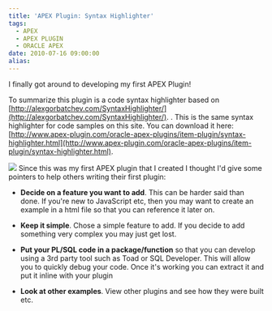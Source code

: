 ```yaml
---
title: 'APEX Plugin: Syntax Highlighter'
tags:
  - APEX
  - APEX PLUGIN
  - ORACLE APEX
date: 2010-07-16 09:00:00
alias:
---
```


I finally got around to developing my first APEX Plugin! 

To summarize this plugin is a code syntax highlighter based on [http://alexgorbatchev.com/SyntaxHighlighter/](http://alexgorbatchev.com/SyntaxHighlighter/).
. This is the same syntax highlighter for code samples on this site. You can download it here: [http://www.apex-plugin.com/oracle-apex-plugins/item-plugin/syntax-highlighter.html](http://www.apex-plugin.com/oracle-apex-plugins/item-plugin/syntax-highlighter.html). 

[![](http://2.bp.blogspot.com/_33EF80fk9sM/TD_pP31RMWI/AAAAAAAADxo/kWU0d3xwmzw/s400/syntax_highlighter.jpg)](http://2.bp.blogspot.com/_33EF80fk9sM/TD_pP31RMWI/AAAAAAAADxo/kWU0d3xwmzw/s1600/syntax_highlighter.jpg)
Since this was my first APEX plugin that I created I thought I'd give some pointers to help others writing their first plugin:

- <span style="font-weight:bold;">Decide on a feature you want to add</span>. This can be harder said than done. If you're new to JavaScript etc, then you may want to create an example in a html file so that you can reference it later on.

- <span style="font-weight:bold;">Keep it simple</span>. Chose a simple feature to add. If you decide to add something very complex you may just get lost.

- <span style="font-weight:bold;">Put your PL/SQL code in a package/function</span> so that you can develop using a 3rd party tool such as Toad or SQL Developer. This will allow you to quickly debug your code. Once it's working you can extract it and put it inline with your plugin

- <span style="font-weight:bold;">Look at other examples</span>. View other plugins and see how they were built etc.